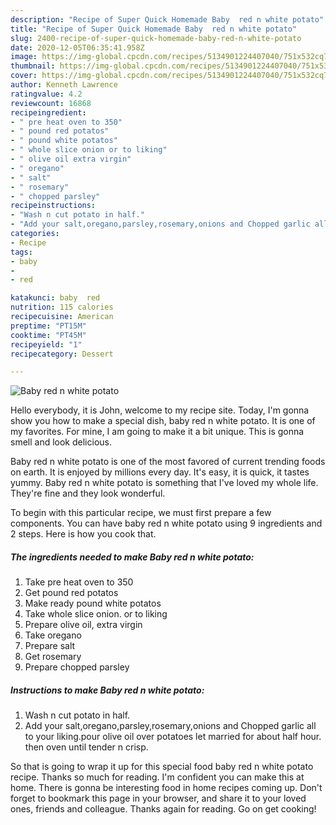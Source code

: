 ```yaml
---
description: "Recipe of Super Quick Homemade Baby  red n white potato"
title: "Recipe of Super Quick Homemade Baby  red n white potato"
slug: 2400-recipe-of-super-quick-homemade-baby-red-n-white-potato
date: 2020-12-05T06:35:41.958Z
image: https://img-global.cpcdn.com/recipes/5134901224407040/751x532cq70/baby-red-n-white-potato-recipe-main-photo.jpg
thumbnail: https://img-global.cpcdn.com/recipes/5134901224407040/751x532cq70/baby-red-n-white-potato-recipe-main-photo.jpg
cover: https://img-global.cpcdn.com/recipes/5134901224407040/751x532cq70/baby-red-n-white-potato-recipe-main-photo.jpg
author: Kenneth Lawrence
ratingvalue: 4.2
reviewcount: 16868
recipeingredient:
- " pre heat oven to 350"
- " pound red potatos"
- " pound white potatos"
- " whole slice onion or to liking"
- " olive oil extra virgin"
- " oregano"
- " salt"
- " rosemary"
- " chopped parsley"
recipeinstructions:
- "Wash n cut potato in half."
- "Add your salt,oregano,parsley,rosemary,onions and Chopped garlic all to your liking.pour olive oil over potatoes let married for about half hour. then oven  until tender n crisp."
categories:
- Recipe
tags:
- baby
- 
- red

katakunci: baby  red 
nutrition: 115 calories
recipecuisine: American
preptime: "PT15M"
cooktime: "PT45M"
recipeyield: "1"
recipecategory: Dessert

---
```



![Baby  red n white potato](https://img-global.cpcdn.com/recipes/5134901224407040/751x532cq70/baby-red-n-white-potato-recipe-main-photo.jpg)

Hello everybody, it is John, welcome to my recipe site. Today, I'm gonna show you how to make a special dish, baby  red n white potato. It is one of my favorites. For mine, I am going to make it a bit unique. This is gonna smell and look delicious.

Baby  red n white potato is one of the most favored of current trending foods on earth. It is enjoyed by millions every day. It's easy, it is quick, it tastes yummy. Baby  red n white potato is something that I've loved my whole life. They're fine and they look wonderful.




To begin with this particular recipe, we must first prepare a few components. You can have baby  red n white potato using 9 ingredients and 2 steps. Here is how you cook that.

<!--inarticleads1-->

##### The ingredients needed to make Baby  red n white potato:

1. Take  pre heat oven to 350
1. Get  pound red potatos
1. Make ready  pound white potatos
1. Take  whole slice onion. or to liking
1. Prepare  olive oil, extra virgin
1. Take  oregano
1. Prepare  salt
1. Get  rosemary
1. Prepare  chopped parsley




<!--inarticleads2-->

##### Instructions to make Baby  red n white potato:

1. Wash n cut potato in half.
1. Add your salt,oregano,parsley,rosemary,onions and Chopped garlic all to your liking.pour olive oil over potatoes let married for about half hour. then oven  until tender n crisp.




So that is going to wrap it up for this special food baby  red n white potato recipe. Thanks so much for reading. I'm confident you can make this at home. There is gonna be interesting food in home recipes coming up. Don't forget to bookmark this page in your browser, and share it to your loved ones, friends and colleague. Thanks again for reading. Go on get cooking!
